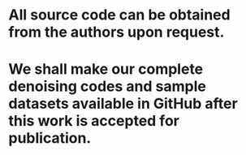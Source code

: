 # All source code can be obtained from the authors upon request. 

# We shall make our complete denoising codes and sample datasets available in GitHub after this work is accepted for publication.